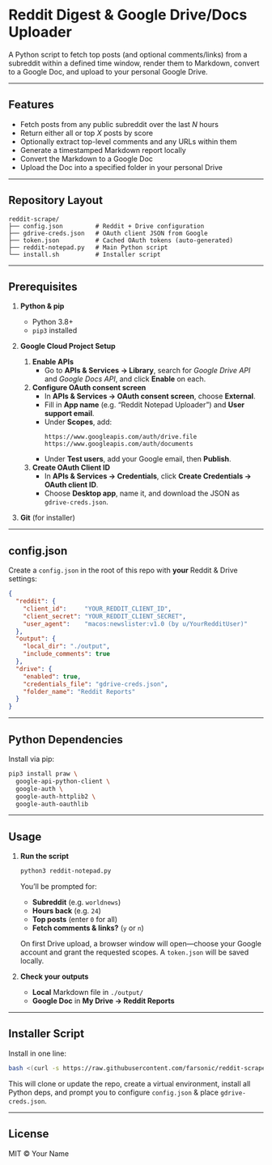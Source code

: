 # Reddit Digest & Google Drive/Docs Uploader

A Python script to fetch top posts (and optional comments/links) from a subreddit within a defined time window, render them to Markdown, convert to a Google Doc, and upload to your personal Google Drive.

---

## Features

- Fetch posts from any public subreddit over the last _N_ hours  
- Return either all or top _X_ posts by score  
- Optionally extract top-level comments and any URLs within them  
- Generate a timestamped Markdown report locally  
- Convert the Markdown to a Google Doc  
- Upload the Doc into a specified folder in your personal Drive  

---

## Repository Layout

```
reddit-scrape/
├── config.json         # Reddit + Drive configuration
├── gdrive-creds.json   # OAuth client JSON from Google
├── token.json          # Cached OAuth tokens (auto-generated)
├── reddit-notepad.py   # Main Python script
└── install.sh          # Installer script
```

---

## Prerequisites

1. **Python & pip**  
   - Python 3.8+  
   - `pip3` installed  

2. **Google Cloud Project Setup**  
   1. **Enable APIs**  
      - Go to **APIs & Services → Library**, search for _Google Drive API_ and _Google Docs API_, and click **Enable** on each.  
   2. **Configure OAuth consent screen**  
      - In **APIs & Services → OAuth consent screen**, choose **External**.  
      - Fill in **App name** (e.g. “Reddit Notepad Uploader”) and **User support email**.  
      - Under **Scopes**, add:  
        ```
        https://www.googleapis.com/auth/drive.file
        https://www.googleapis.com/auth/documents
        ```  
      - Under **Test users**, add your Google email, then **Publish**.  
   3. **Create OAuth Client ID**  
      - In **APIs & Services → Credentials**, click **Create Credentials → OAuth client ID**.  
      - Choose **Desktop app**, name it, and download the JSON as `gdrive-creds.json`.  

3. **Git** (for installer)  

---

## config.json

Create a `config.json` in the root of this repo with **your** Reddit & Drive settings:

```json
{
  "reddit": {
    "client_id":     "YOUR_REDDIT_CLIENT_ID",
    "client_secret": "YOUR_REDDIT_CLIENT_SECRET",
    "user_agent":    "macos:newslister:v1.0 (by u/YourRedditUser)"
  },
  "output": {
    "local_dir": "./output",
    "include_comments": true
  },
  "drive": {
    "enabled": true,
    "credentials_file": "gdrive-creds.json",
    "folder_name": "Reddit Reports"
  }
}
```

---

## Python Dependencies

Install via pip:

```bash
pip3 install praw \
  google-api-python-client \
  google-auth \
  google-auth-httplib2 \
  google-auth-oauthlib
```

---

## Usage

1. **Run the script**  
   ```bash
   python3 reddit-notepad.py
   ```  
   You’ll be prompted for:  
   - **Subreddit** (e.g. `worldnews`)  
   - **Hours back** (e.g. `24`)  
   - **Top posts** (enter `0` for all)  
   - **Fetch comments & links?** (`y` or `n`)  

   On first Drive upload, a browser window will open—choose your Google account and grant the requested scopes. A `token.json` will be saved locally.

2. **Check your outputs**  
   - **Local** Markdown file in `./output/`  
   - **Google Doc** in **My Drive → Reddit Reports**  

---

## Installer Script

Install in one line:

```bash
bash <(curl -s https://raw.githubusercontent.com/farsonic/reddit-scrape/main/install.sh)
```

This will clone or update the repo, create a virtual environment, install all Python deps, and prompt you to configure `config.json` & place `gdrive-creds.json`.

---

## License

MIT © Your Name
